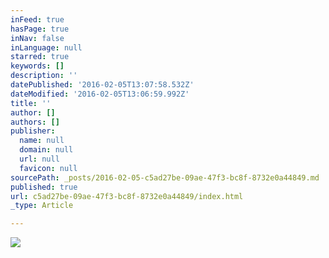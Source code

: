 ```yaml
---
inFeed: true
hasPage: true
inNav: false
inLanguage: null
starred: true
keywords: []
description: ''
datePublished: '2016-02-05T13:07:58.532Z'
dateModified: '2016-02-05T13:06:59.992Z'
title: ''
author: []
authors: []
publisher:
  name: null
  domain: null
  url: null
  favicon: null
sourcePath: _posts/2016-02-05-c5ad27be-09ae-47f3-bc8f-8732e0a44849.md
published: true
url: c5ad27be-09ae-47f3-bc8f-8732e0a44849/index.html
_type: Article

---
```

![](https://the-grid-user-content.s3-us-west-2.amazonaws.com/ca554d21-9991-4621-b2c9-d2b1272c69db.jpg)